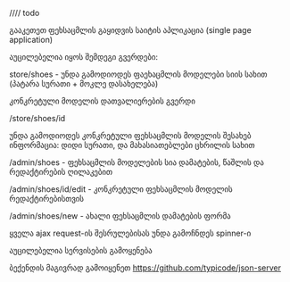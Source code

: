 //// todo

გააკეთეთ ფეხსაცმლის გაყიდვის საიტის აპლიკაცია (single page application)

აუცილებელია იყოს შემდეგი გვერდები:

store/shoes - უნდა გამოდიოდეს ფაეხაცმლის მოდელები სიის სახით (პატარა სურათი + მოკლე დასახელება)

კონკრეტული მოდელის დათვალიერების გვერდი

/store/shoes/id

უნდა გამოდიოდეს კონკრეტული ფეხსაცმლის მოდელის შესახებ ინფორმაცია: დიდი სურათი, და მახასიათებლები ცხრილის სახით

/admin/shoes - ფეხსაცმლის მოდელების სია დამატების, წაშლის და რედაქტირების ღილაკებით

/admin/shoes/id/edit - კონკრეტული ფეხსაცმლის მოდელის რედაქტირებისთვის

/admin/shoes/new - ახალი ფეხსაცმლის დამატების ფორმა

ყველა ajax request-ის შესრულებისას უნდა გამოჩნდეს spinner-ი

აუცილებელია სერვისების გამოყენება

ბექენდის მაგივრად გამოიყენეთ https://github.com/typicode/json-server
